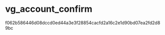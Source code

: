 vg_account_confirm
==================

f062b586446d08dccd0ed44a3e3f28854cacfd2a16c2e1d90bd07ea2fd2d89bc
